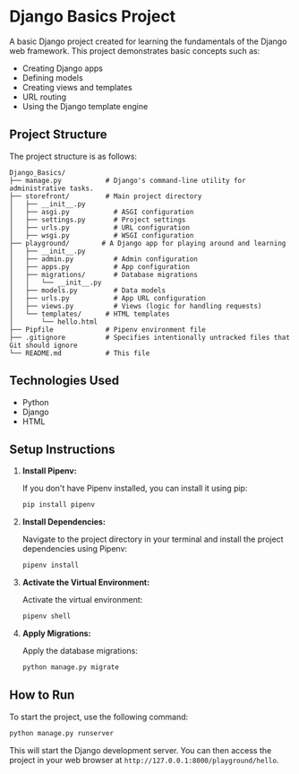 # Django Basics Project

A basic Django project created for learning the fundamentals of the Django web framework. This project demonstrates basic concepts such as:

- Creating Django apps
- Defining models
- Creating views and templates
- URL routing
- Using the Django template engine

## Project Structure

The project structure is as follows:

```
Django_Basics/
├── manage.py           # Django's command-line utility for administrative tasks.
├── storefront/         # Main project directory
│   ├── __init__.py
│   ├── asgi.py           # ASGI configuration
│   ├── settings.py       # Project settings
│   ├── urls.py           # URL configuration
│   ├── wsgi.py           # WSGI configuration
├── playground/        # A Django app for playing around and learning
│   ├── __init__.py
│   ├── admin.py          # Admin configuration
│   ├── apps.py           # App configuration
│   ├── migrations/       # Database migrations
│   │   └── __init__.py
│   ├── models.py         # Data models
│   ├── urls.py           # App URL configuration
│   ├── views.py          # Views (logic for handling requests)
│   └── templates/      # HTML templates
│       └── hello.html
├── Pipfile             # Pipenv environment file
├── .gitignore          # Specifies intentionally untracked files that Git should ignore
└── README.md           # This file
```

## Technologies Used

- Python
- Django
- HTML

## Setup Instructions

1.  **Install Pipenv:**

    If you don't have Pipenv installed, you can install it using pip:

    ```bash
    pip install pipenv
    ```

2.  **Install Dependencies:**

    Navigate to the project directory in your terminal and install the project dependencies using Pipenv:

    ```bash
    pipenv install
    ```

3.  **Activate the Virtual Environment:**

    Activate the virtual environment:

    ```bash
    pipenv shell
    ```

4.  **Apply Migrations:**

    Apply the database migrations:

    ```bash
    python manage.py migrate
    ```

## How to Run

To start the project, use the following command:

```bash
python manage.py runserver
```

This will start the Django development server. You can then access the project in your web browser at `http://127.0.0.1:8000/playground/hello`.
